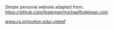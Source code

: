 Simple personal website adapted from: https://github.com/fogleman/michaelfogleman.com

www.cs.princeton.edu/~mleef
